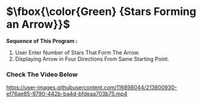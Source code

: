 
# $\fbox{\color{Green} {Stars Forming an Arrow}}$

**Sequence of This Program :**
1. User Enter Number of Stars That Form The Arrow.
2. Displaying Arrow in Four Directions From Same Starting Point.

### Check The Video Below

https://user-images.githubusercontent.com/116898044/213800930-ef76ae85-9790-442b-ba4d-bfdeaa703b75.mp4



